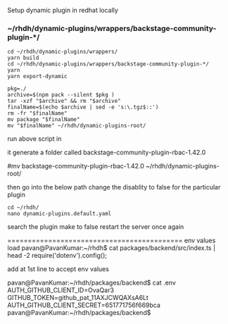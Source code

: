 Setup dynamic plugin in redhat locally
### ~/rhdh/dynamic-plugins/wrappers/backstage-community-plugin-*/
```
cd ~/rhdh/dynamic-plugins/wrappers/
yarn build
cd ~/rhdh/dynamic-plugins/wrappers/backstage-community-plugin-*/ 
yarn
yarn export-dynamic
```
```
pkg=./
archive=$(npm pack --silent $pkg )
tar -xzf "$archive" && rm "$archive"
finalName=$(echo $archive | sed -e 's:\.tgz$::')
rm -fr "$finalName"
mv package "$finalName"
mv "$finalName" ~/rhdh/dynamic-plugins-root/
```
run above script in <here we need to run the script>

it generate a folder called backstage-community-plugin-rbac-1.42.0 <something like this>

#mv backstage-community-plugin-rbac-1.42.0 ~/rhdh/dynamic-plugins-root/

then go into the below path change the disablity to false for the particular plugin
```
cd ~/rhdh/
nano dynamic-plugins.default.yaml
```
search the plugin make to false
restart the server once again

===========================================
env values load 
pavan@PavanKumar:~/rhdh$ cat packages/backend/src/index.ts  | head -2
require('dotenv').config();

add at 1st line to accept env values

pavan@PavanKumar:~/rhdh/packages/backend$ cat .env
AUTH_GITHUB_CLIENT_ID=OvaQar3
GITHUB_TOKEN=github_pat_11AXJCWQAXsA6Lt
AUTH_GITHUB_CLIENT_SECRET=651771756f669bca
pavan@PavanKumar:~/rhdh/packages/backend$
